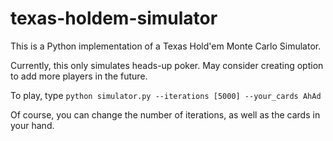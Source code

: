 # texas-holdem-simulator
This is a Python implementation of a Texas Hold'em Monte Carlo Simulator.

Currently, this only simulates heads-up poker. May consider creating option to add more players in the future.

To play, type `python simulator.py --iterations [5000] --your_cards AhAd`

Of course, you can change the number of iterations, as well as the cards in your hand.
